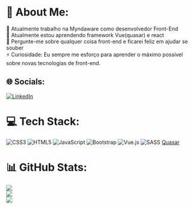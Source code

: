 # 💫 About Me:
🔭 Atualmente trabalho na Myndaware como desenvolvedor Front-End<br>🌱 Atualmente estou aprendendo framework Vue(quasar) e react<br>💬 Pergunte-me sobre qualquer coisa front-end e ficarei feliz em ajudar se souber<br>⚡ Curiosidade: Eu sempre me esforço para aprender o máximo possível sobre novas tecnologias de front-end.


## 🌐 Socials:
[![LinkedIn](https://img.shields.io/badge/LinkedIn-%230077B5.svg?logo=linkedin&logoColor=white)](https://linkedin.com/in/https://www.linkedin.com/in/%C3%A2ngelo-medeiros/) 

# 💻 Tech Stack:
![CSS3](https://img.shields.io/badge/css3-%231572B6.svg?style=for-the-badge&logo=css3&logoColor=white) ![HTML5](https://img.shields.io/badge/html5-%23E34F26.svg?style=for-the-badge&logo=html5&logoColor=white) ![JavaScript](https://img.shields.io/badge/javascript-%23323330.svg?style=for-the-badge&logo=javascript&logoColor=%23F7DF1E) ![Bootstrap](https://img.shields.io/badge/bootstrap-%23563D7C.svg?style=for-the-badge&logo=bootstrap&logoColor=white) ![Vue.js](https://img.shields.io/badge/vuejs-%2335495e.svg?style=for-the-badge&logo=vuedotjs&logoColor=%234FC08D) ![SASS](https://img.shields.io/badge/SASS-hotpink.svg?style=for-the-badge&logo=SASS&logoColor=white) [Quasar](https://img.shields.io/badge/Quasar-16B7FB?style=for-the-badge&logo=quasar&logoColor=black)
# 📊 GitHub Stats:
![](https://github-readme-stats.vercel.app/api?username=AngeloVitor&theme=dark&hide_border=false&include_all_commits=false&count_private=false)<br/>
![](https://github-readme-streak-stats.herokuapp.com/?user=AngeloVitor&theme=dark&hide_border=false)<br/>
![](https://github-readme-stats.vercel.app/api/top-langs/?username=AngeloVitor&theme=dark&hide_border=false&include_all_commits=false&count_private=false&layout=compact)

<!-- Proudly created with GPRM ( https://gprm.itsvg.in ) -->